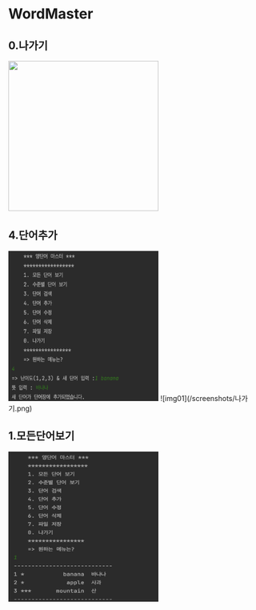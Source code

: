 # WordMaster

## 0.나가기
<img src = "screenshots/나가기.png" width="300" height="300" >


## 4.단어추가
<img src = "https://github.com/orothy579/WordMaster/blob/master/screenshots/단어추가.png?raw=true" width="300" height="300" >
![img01](/screenshots/나가기.png)

## 1.모든단어보기
<img src = "https://github.com/orothy579/WordMaster/blob/master/screenshots/모든단어보기.png?raw=true" width="300" height="300" >


